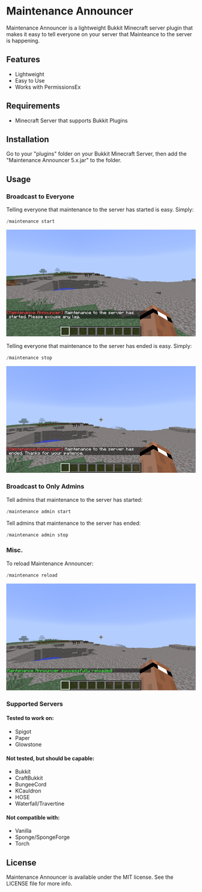 # Maintenance Announcer
Maintenance Announcer is a lightweight Bukkit Minecraft server plugin that makes it easy to tell everyone on your server that Mainteance to the server is happening.

## Features
- Lightweight
- Easy to Use
- Works with PermissionsEx

## Requirements

 - Minecraft Server that supports Bukkit Plugins

## Installation

Go to your "plugins" folder on your Bukkit Minecraft Server, then add the "Maintenance Announcer 5.x.jar" to the folder.

## Usage

### Broadcast to Everyone

Telling everyone that maintenance to the server has started is easy. Simply:
```java
/maintenance start
```
![Maintenance has started.](screenshots/MaintenanceStarted.png)

Telling everyone that maintenance to the server has ended is easy. Simply:
```java
/maintenance stop
```
![Maintenance has ended.](screenshots/MaintenanceEnded.png)

### Broadcast to Only Admins

Tell admins that maintenance to the server has started:
```java
/maintenance admin start
```

Tell admins that maintenance to the server has ended:
```java
/maintenance admin stop
```

### Misc.

To reload Maintenance Announcer:
```java
/maintenance reload
```
![Maintenance Announcer was reloaded.](screenshots/MaintenanceReload.png)

### Supported Servers

#### Tested to work on:
- Spigot
- Paper
- Glowstone

#### Not tested, but should be capable:
- Bukkit
- CraftBukkit
- BungeeCord
- KCauldron
- HOSE
- Waterfall/Travertine

#### Not compatible with:
- Vanilla
- Sponge/SpongeForge
- Torch

## License

Maintenance Announcer is available under the MIT license. See the LICENSE file for more info.
